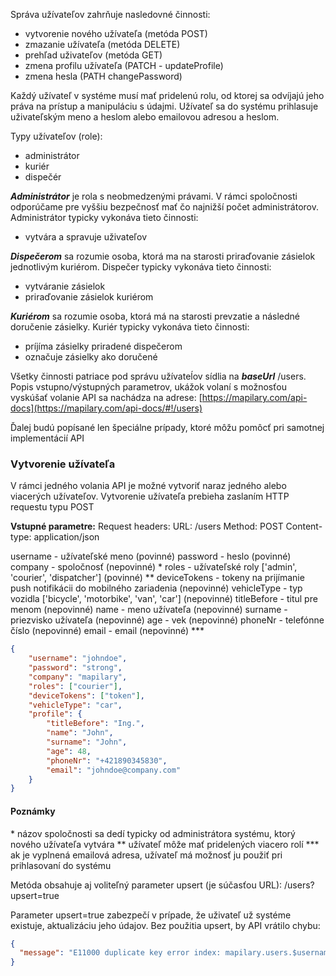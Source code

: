 Správa užívateľov zahrňuje nasledovné činnosti:

* vytvorenie nového užívateľa (metóda POST)
* zmazanie užívateľa (metóda DELETE)
* prehľad uživateľov (metóda GET)
* zmena profilu užívateľa (PATCH - updateProfile)
* zmena hesla (PATH changePassword)

Každý užívateľ v systéme musí mať pridelenú rolu, od ktorej sa odvíjajú jeho práva na
prístup a manipuláciu s údajmi. Užívateľ sa do systému prihlasuje uživateľským meno a
heslom alebo emailovou adresou a heslom.

Typy užívateľov (role):

* administrátor
* kuriér
* dispečér

***Administrátor*** je rola s neobmedzenými právami. V rámci spoločnosti odporúčame pre vyššiu bezpečnosť mať čo najnižší počet
administrátorov.
Administrátor typicky vykonáva tieto činnosti:

* vytvára a spravuje uživateľov


***Dispečerom*** sa rozumie osoba, ktorá ma na starosti priraďovanie zásielok jednotlivým kuriérom.
Dispečer typicky vykonáva tieto činnosti:

* vytváranie zásielok
* priraďovanie zásielok kuriérom


***Kuriérom*** sa rozumie osoba, ktorá má na starosti prevzatie a následné doručenie zásielky.
Kuriér typicky vykonáva tieto činnosti:

* príjíma zásielky priradené dispečerom
* označuje zásielky ako doručené

Všetky činnosti patriace pod správu užívateĺov sídlia na ***baseUrl*** /users.
Popis vstupno/výstupných parametrov, ukážok volaní s možnosťou
vyskúšať volanie API sa nachádza na adrese:
[https://mapilary.com/api-docs](https://mapilary.com/api-docs/#!/users)


Ďalej budú popísané len špeciálne prípady, ktoré môžu pomôcť pri samotnej implementácií API

### Vytvorenie užívateľa

V rámci jedného volania API je možné vytvoriť naraz jedného alebo viacerých užívateľov.
Vytvorenie užívateľa prebieha zaslaním HTTP requestu typu POST

**Vstupné parametre:**
Request headers:
URL: /users
Method: POST
Content-type: application/json

username - užívateľské meno (povinné)
password - heslo (povinné)
company  - spoločnosť (nepovinné) *
roles    - užívateľské roly ['admin', 'courier', 'dispatcher'] (povinné) **
deviceTokens - tokeny na prijímanie push notifikácii do mobilného zariadenia (nepovinné)
vehicleType - typ vozidla ['bicycle', 'motorbike', 'van', 'car'] (nepovinné)
titleBefore - titul pre menom (nepovinné)
name - meno užívateľa (nepovinné)
surname - priezvisko užívateľa (nepovinné)
age - vek (nepovinné)
phoneNr - telefónne číslo (nepovinné)
email - email (nepovinné) ***

```json
{
    "username": "johndoe",
    "password": "strong",
    "company": "mapilary",
    "roles": ["courier"],
    "deviceTokens": ["token"],
    "vehicleType": "car",
    "profile": {
        "titleBefore": "Ing.",
        "name": "John",
        "surname": "John",
        "age": 48,
        "phoneNr": "+421890345830",
        "email": "johndoe@company.com"
    }
}
```
#### Poznámky
\*  názov spoločnosti sa dedí typicky od administrátora systému, ktorý nového užívateľa vytvára
** užívateľ môže mať pridelených viacero rolí
*** ak je vyplnená emailová adresa, užívateľ má možnosť ju použiť pri prihlasovaní do systému

Metóda obsahuje aj voliteľný parameter upsert (je súčasťou URL): /users?upsert=true

Parameter upsert=true zabezpečí v prípade, že uživateľ už systéme existuje,
 aktualizáciu jeho údajov. Bez použitia upsert, by API vrátilo chybu:

```json
{
  "message": "E11000 duplicate key error index: mapilary.users.$username_1  dup key: { : \"johndoe\" }"
}
```
